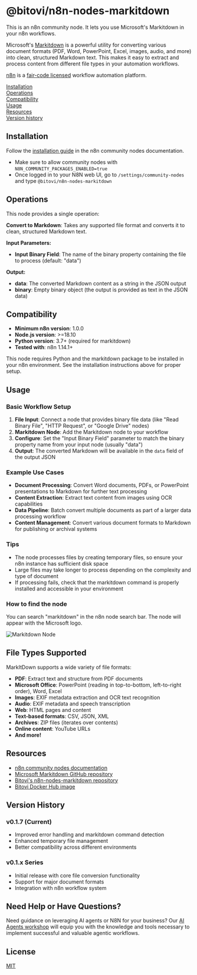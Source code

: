 # @bitovi/n8n-nodes-markitdown

This is an n8n community node. It lets you use Microsoft's Markitdown in your n8n workflows.

Microsoft's [Markitdown](https://github.com/microsoft/markitdown) is a powerful utility for converting various document formats (PDF, Word, PowerPoint, Excel, images, audio, and more) into clean, structured Markdown text. This makes it easy to extract and process content from different file types in your automation workflows.

[n8n](https://n8n.io/) is a [fair-code licensed](https://docs.n8n.io/reference/license/) workflow automation platform.

[Installation](#installation)  
[Operations](#operations)  
[Compatibility](#compatibility)  
[Usage](#usage)  
[Resources](#resources)  
[Version history](#version-history)

## Installation

Follow the [installation guide](https://docs.n8n.io/integrations/community-nodes/installation/) in the n8n community nodes documentation.

- Make sure to allow community nodes with `N8N_COMMUNITY_PACKAGES_ENABLED=true`
- Once logged in to your N8N web UI, go to `/settings/community-nodes` and type `@bitovi/n8n-nodes-markitdown`
## Operations

This node provides a single operation:

**Convert to Markdown**: Takes any supported file format and converts it to clean, structured Markdown text.

**Input Parameters:**
- **Input Binary Field**: The name of the binary property containing the file to process (default: "data")

**Output:**
- **data**: The converted Markdown content as a string in the JSON output
- **binary**: Empty binary object (the output is provided as text in the JSON data)

## Compatibility

- **Minimum n8n version**: 1.0.0
- **Node.js version**: >=18.10
- **Python version**: 3.7+ (required for markitdown)
- **Tested with**: n8n 1.14.1+

This node requires Python and the markitdown package to be installed in your n8n environment. See the installation instructions above for proper setup.

## Usage

### Basic Workflow Setup

1. **File Input**: Connect a node that provides binary file data (like "Read Binary File", "HTTP Request", or "Google Drive" nodes)
2. **Markitdown Node**: Add the Markitdown node to your workflow
3. **Configure**: Set the "Input Binary Field" parameter to match the binary property name from your input node (usually "data")
4. **Output**: The converted Markdown will be available in the `data` field of the output JSON

### Example Use Cases

- **Document Processing**: Convert Word documents, PDFs, or PowerPoint presentations to Markdown for further text processing
- **Content Extraction**: Extract text content from images using OCR capabilities
- **Data Pipeline**: Batch convert multiple documents as part of a larger data processing workflow
- **Content Management**: Convert various document formats to Markdown for publishing or archival systems

### Tips

- The node processes files by creating temporary files, so ensure your n8n instance has sufficient disk space
- Large files may take longer to process depending on the complexity and type of document
- If processing fails, check that the markitdown command is properly installed and accessible in your environment

### How to find the node

You can search "markitdown" in the n8n node search bar. The node will appear with the Microsoft logo.

![Markitdown Node](markitdown.png)

## File Types Supported

MarkItDown supports a wide variety of file formats:

- **PDF**: Extract text and structure from PDF documents
- **Microsoft Office**: PowerPoint (reading in top-to-bottom, left-to-right order), Word, Excel
- **Images**: EXIF metadata extraction and OCR text recognition
- **Audio**: EXIF metadata and speech transcription
- **Web**: HTML pages and content
- **Text-based formats**: CSV, JSON, XML
- **Archives**: ZIP files (iterates over contents)
- **Online content**: YouTube URLs
- **And more!**

## Resources

- [n8n community nodes documentation](https://docs.n8n.io/integrations/community-nodes/)
- [Microsoft Markitdown GitHub repository](https://github.com/microsoft/markitdown)
- [Bitovi's n8n-nodes-markitdown repository](https://github.com/bitovi/n8n-nodes-markitdown)
- [Bitovi Docker Hub image](https://hub.docker.com/r/bitovi/n8n-nodes-markitdown)

## Version History

### v0.1.7 (Current)
- Improved error handling and markitdown command detection
- Enhanced temporary file management
- Better compatibility across different environments

### v0.1.x Series
- Initial release with core file conversion functionality
- Support for major document formats
- Integration with n8n workflow system

## Need Help or Have Questions?

Need guidance on leveraging AI agents or N8N for your business? Our [AI Agents workshop](https://hubs.ly/Q02X-9Qq0) will equip you with the knowledge and tools necessary to implement successful and valuable agentic workflows.

## License

[MIT](./LICENSE.md)
